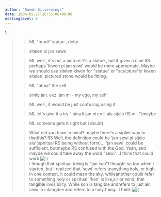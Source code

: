 ```yaml
---
author: "Raven Silverwings"
date: 2004-05-27T10:55:00+00:00
nestinglevel: 0
---
```

\
> 
>> 
>> ML
> "murti" statue , deity
> 
>> 
>> sitelen pi jan sewe
> 
>> ML
> well , it's not a picture it's a statue , but it gives a clue
> RS
> perhaps 'kiwen pi jan sewi' would be more appropriate.
> Maybe we should use sitelen kiwen for "statue" or "sculpture"or kiwen sitelen, pictured stone would be fitting.
> 
>> 
>> ML
> "atma" the self
> 
>> 
>> simly jan. ekz. jan mi - my ego, my self
> 
>> ML
> well , it would be just confusing using it
> 
>> ML
> let's give it a try " sina li jan ni en li ala sijelo
> RS
> ni . "(maybe
> 
>> ML
> someone gets it right but i doubt)
> 
>> What did you have in mind? maybe there's a siplier way to thatthis?
> RS
> Well, the definition could be 'jan sewi pi sijelo ala'(spiritual
> RS
> being without form)... 'jan sewi' could be sufficient, butmaybe
> RS
> confused with the God.
>> Yeah, and maybe we could take away the word "sewi"...I think that could work ![:)](images/smilies/icon_e_smile.gif "Smile")\
> I though that spiritual being is "jan kon"I thought so too when I started, but I realized that 'sewi' refers toanything holy, or high. In one context, it could mean the sky, whileanother could refer to something holy or spiritual. 'kon' is like,air or wind; that tangible invisibility. While kon is tangible andrefers to just air, sewi in intangible and refers to a holy thing...I think ![:)](images/smilies/icon_e_smile.gif "Smile")